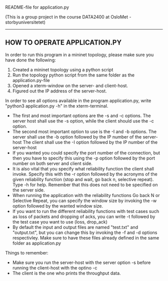 README-file for application.py

(This is a group project in the course DATA2400 at OsloMet -  storbyuniversitetet)

-----------------------------
HOW TO OPERATE APPLICATION.PY
-----------------------------

In order to run this program in a mininet topology, please make sure you have done the following:
1. Created a mininet topology using a python script
2. Run the topology python script from the same folder as the application.py-file
3. Opened a xterm-window on the server- and client-host.
4. Figured out the IP address of the server-host.

In order to see all options available in the program application.py, write "python3 application.py -h" in the xterm-terminal.
* The first and most important options are the -s and -c options.
    The server host shall use the -s option, while the client should use the -c option.
* The second most important option to use is the -I and -b options.
    The server shall use the -b option followed by the IP number of the server-host
    The client shall use the -I option followed by the IP number of the server-host
* If you wanted you could specify the port number of the connection, but then you have to specify this using the -p option followed by the port number on both server and client side.
* It is also vital that you specify what reliability function the client shall invoke. Specify this with the -r option followed by the acronyms of the given reliability function (stop and wait, go back n, selective repeat). Type -h for help. 
Remember that this does not need to be specified on the server side.
* When running the application with the reliability functions Go back N or Selective Repeat, you can specify the window size by invoking the -w option followed by the wanted window size.
* If you want to run the different reliability functions with test cases such as loss of packets and dropping of acks, you can write -t followed by the test case you want to use (loss, drop_ack)
* By default the input and output files are named "test.txt" and "output.txt", but you can change this by invoking the -f and -d options respectivley. Make sure to have these files already defined in the same folder as application.py


Things to remember:
* Make sure you run the server-host with the server option -s before running the client-host with the optino -c
* The client is the one who prints the throughput data.
